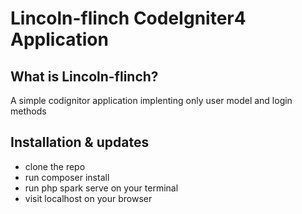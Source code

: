 # Lincoln-flinch CodeIgniter4 Application 

## What is Lincoln-flinch?

A simple codignitor application implenting only user model and login methods

## Installation & updates

- clone the repo
- run composer install
- run php spark serve on your terminal
- visit localhost on your browser



